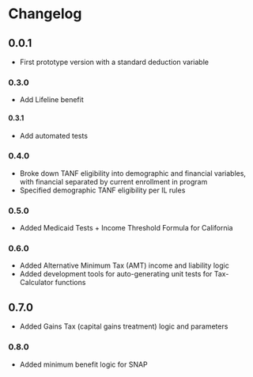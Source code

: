 # Changelog

## 0.0.1

* First prototype version with a standard deduction variable

### 0.3.0

* Add Lifeline benefit

#### 0.3.1

* Add automated tests

### 0.4.0

* Broke down TANF eligibility into demographic and financial variables, with financial separated by current enrollment in program
* Specified demographic TANF eligibility per IL rules

### 0.5.0

* Added Medicaid Tests + Income Threshold Formula for California 

### 0.6.0

* Added Alternative Minimum Tax (AMT) income and liability logic
* Added development tools for auto-generating unit tests for Tax-Calculator functions

## 0.7.0

* Added Gains Tax (capital gains treatment) logic and parameters

### 0.8.0

* Added minimum benefit logic for SNAP
